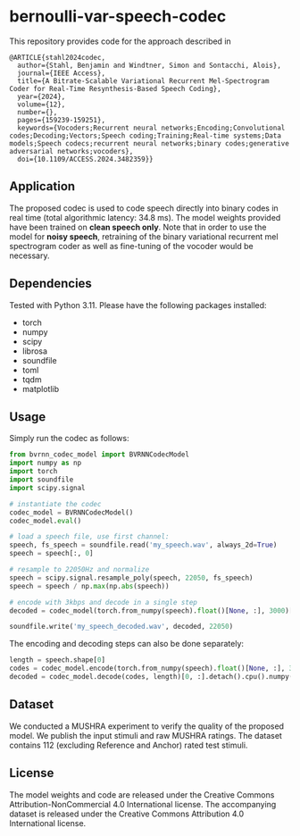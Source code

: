 # bernoulli-var-speech-codec

This repository provides code for the approach described in

```
@ARTICLE{stahl2024codec,
  author={Stahl, Benjamin and Windtner, Simon and Sontacchi, Alois},
  journal={IEEE Access}, 
  title={A Bitrate-Scalable Variational Recurrent Mel-Spectrogram Coder for Real-Time Resynthesis-Based Speech Coding}, 
  year={2024},
  volume={12},
  number={},
  pages={159239-159251},
  keywords={Vocoders;Recurrent neural networks;Encoding;Convolutional codes;Decoding;Vectors;Speech coding;Training;Real-time systems;Data models;Speech codecs;recurrent neural networks;binary codes;generative adversarial networks;vocoders},
  doi={10.1109/ACCESS.2024.3482359}}
```

## Application
The proposed codec is used to code speech directly into binary codes in real time (total algorithmic latency: 34.8 ms). The model weights provided have been trained on **clean speech only**. Note that in order to use the model for **noisy speech**, retraining of the binary variational recurrent mel spectrogram coder as well as fine-tuning of the vocoder would be necessary.


## Dependencies
Tested with Python 3.11. Please have the following packages installed:

- torch
- numpy
- scipy
- librosa
- soundfile
- toml
- tqdm
- matplotlib

## Usage

Simply run the codec as follows:

```python
from bvrnn_codec_model import BVRNNCodecModel
import numpy as np
import torch
import soundfile
import scipy.signal

# instantiate the codec
codec_model = BVRNNCodecModel()
codec_model.eval()

# load a speech file, use first channel:
speech, fs_speech = soundfile.read('my_speech.wav', always_2d=True)
speech = speech[:, 0]

# resample to 22050Hz and normalize
speech = scipy.signal.resample_poly(speech, 22050, fs_speech)
speech = speech / np.max(np.abs(speech))

# encode with 3kbps and decode in a single step
decoded = codec_model(torch.from_numpy(speech).float()[None, :], 3000)[0, :].detach().cpu().numpy()

soundfile.write('my_speech_decoded.wav', decoded, 22050)
```

The encoding and decoding steps can also be done separately:
```python
length = speech.shape[0]
codes = codec_model.encode(torch.from_numpy(speech).float()[None, :], 3000)
decoded = codec_model.decode(codes, length)[0, :].detach().cpu().numpy()
```

## Dataset
We conducted a MUSHRA experiment to verify the quality of the proposed model.
We publish the input stimuli and raw MUSHRA ratings. The dataset contains 112 (excluding Reference and Anchor) rated test stimuli.

## License
The model weights and code are released under the Creative Commons Attribution-NonCommercial 4.0 International license. The accompanying dataset is released under the Creative Commons Attribution 4.0 International license.
 